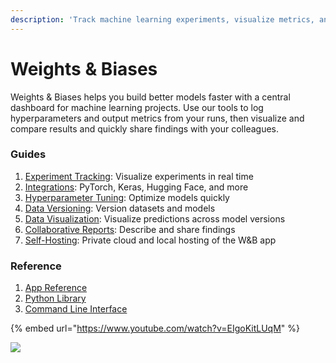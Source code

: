 ```yaml
---
description: 'Track machine learning experiments, visualize metrics, and share results'
---
```


# Weights & Biases

Weights & Biases helps you build better models faster with a central dashboard for machine learning projects. Use our tools to log hyperparameters and output metrics from your runs, then visualize and compare results and quickly share findings with your colleagues. 

### Guides

1. [Experiment Tracking](guides/track/): Visualize experiments in real time
2. [Integrations](guides/integrations/): PyTorch, Keras, Hugging Face, and more
3. [Hyperparameter Tuning](guides/sweeps/): Optimize models quickly
4. [Data Versioning](guides/artifacts/): Version datasets and models
5. [Data Visualization](guides/datasets-and-predictions.md): Visualize predictions across model versions
6. [Collaborative Reports](guides/reports.md): Describe and share findings
7. [Self-Hosting](guides/self-hosted/): Private cloud and local hosting of the W&B app

### Reference

1. [App Reference](ref/app/)
2. [Python Library](ref/python/)
3. [Command Line Interface](ref/cli/)

{% embed url="https://www.youtube.com/watch?v=EIgoKitLUqM" %}

![](.gitbook/assets/workflow-june-2020-v1.png)

